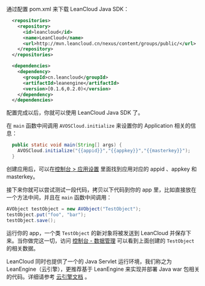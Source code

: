 通过配置 pom.xml 来下载 LeanCloud Java SDK：

``` xml
  <repositories>
    <repository>
      <id>leancloud</id>
      <name>LeanCloud</name>
      <url>http://mvn.leancloud.cn/nexus/content/groups/public/</url>
    </repository>
  </repositories>

  <dependencies>
    <dependency>
      <groupId>cn.leancloud</groupId>
      <artifactId>leanengine</artifactId>
      <version>[0.1.6,0.2.0)</version>
    </dependency>
  </dependencies>
```
配置完成以后，你就可以使用 LeanCloud Java SDK 了。

在 `main` 函数中间调用 `AVOSCloud.initialize` 来设置你的 Application 相关的信息：

``` java
  public static void main(String[] args) {
    AVOSCloud.initialize("{{appid}}","{{appkey}}","{{masterkey}}");
  }
```
创建应用后，可以在[控制台 > 应用设置](/app.html?appid={{appid}}#/key) 里面找到应用对应的 appid 、appkey 和 masterkey。

接下来你就可以尝试测试一段代码，拷贝以下代码到你的 app 里，比如直接放在一个方法中间，并且在 `main` 函数中间调用：

``` java
AVObject testObject = new AVObject("TestObject");
testObject.put("foo", "bar");
testObject.save();
```

运行你的 app，一个类 `TestObject` 的新对象将被发送到 LeanCloud 并保存下来。当你做完这一切，访问 [控制台 - 数据管理](/data.html?appid={{appid}}#/TestObject) 可以看到上面创建的 `TestObject` 的相关数据。

LeanCloud 同时也提供了一个的 Java Servlet 运行环境，我们称之为 LeanEngine（云引擎），更推荐基于 LeanEngine 来实现并部署 Java war 包相关的代码。详细请参考 [云引擎文档](leanengine_overview.html) 。
